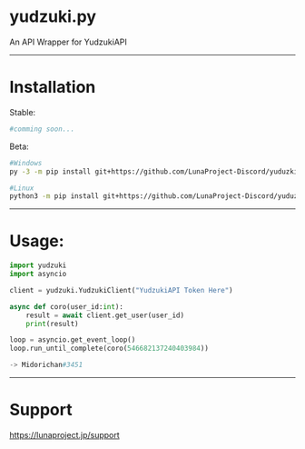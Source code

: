 # yudzuki.py

An API Wrapper for YudzukiAPI

***

Installation
====
Stable:
```bash
#comming soon...
```

Beta:
```bash
#Windows
py -3 -m pip install git+https://github.com/LunaProject-Discord/yuduzki.py

#Linux
python3 -m pip install git+https://github.com/LunaProject-Discord/yuduzki.py
```

***
Usage:
====
```python
import yudzuki
import asyncio

client = yudzuki.YudzukiClient("YudzukiAPI Token Here")

async def coro(user_id:int):
    result = await client.get_user(user_id)
    print(result)

loop = asyncio.get_event_loop()
loop.run_until_complete(coro(546682137240403984))

-> Midorichan#3451
```

***

Support
====
https://lunaproject.jp/support
